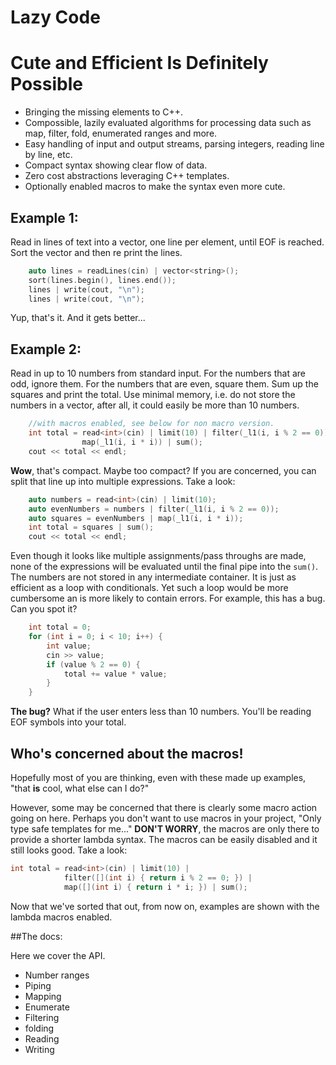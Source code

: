# Lazy Code
# Cute and Efficient Is Definitely Possible 

* Bringing the missing elements to C++.
* Compossible, lazily evaluated algorithms for processing data such as map, filter, fold, enumerated ranges and more.
* Easy handling of input and output streams, parsing integers, reading line by line, etc.
* Compact syntax showing clear flow of data.
* Zero cost abstractions leveraging C++ templates.
* Optionally enabled  macros to make the syntax even more cute.


## Example 1:

Read in lines of text into a vector, one line per element, until EOF is reached.  Sort the vector and then re print the lines.

```c++
    auto lines = readLines(cin) | vector<string>();
    sort(lines.begin(), lines.end());
    lines | write(cout, "\n");
    lines | write(cout, "\n");
```

Yup, that's it.  And it gets better...

## Example 2:

Read in up to 10 numbers from standard input.  For the numbers that are odd, ignore them.  For the numbers that are even, square them.  Sum up the squares and print the total.  Use minimal memory, i.e. do not store the numbers in a vector, after all, it could easily be more than 10 numbers.

```c++
    //with macros enabled, see below for non macro version.
    int total = read<int>(cin) | limit(10) | filter(_l1(i, i % 2 == 0)) |
                map(_l1(i, i * i)) | sum();
    cout << total << endl;
```

__Wow__, that's compact.  Maybe too compact? If you are concerned, you can split that line up into multiple expressions.  Take a look:

```c++
    auto numbers = read<int>(cin) | limit(10);
    auto evenNumbers = numbers | filter(_l1(i, i % 2 == 0));
    auto squares = evenNumbers | map(_l1(i, i * i));
    int total = squares | sum();
    cout << total << endl;
```

  Even though it looks like multiple assignments/pass throughs are made, none of the expressions will be evaluated until the final pipe into the `sum()`.  The numbers are not stored in any intermediate container.  It is just as efficient as a loop with conditionals.  Yet such a loop would be more cumbersome an is more likely to contain errors.  For example, this has a bug.  Can you spot it?

```c++
    int total = 0;
    for (int i = 0; i < 10; i++) {
        int value;
        cin >> value;
        if (value % 2 == 0) {
            total += value * value;
        }
    }
```

__The bug?__  What if the user enters less than 10 numbers.  You'll be reading EOF symbols into your total.


## Who's concerned about the macros!

 Hopefully most of you are thinking, even with these made up examples, "that __is__ cool, what else can I do?"  

However, some may be concerned that there is clearly some macro action going on here. Perhaps you don't want to use macros in your project, "Only type safe templates for me..."  __DON'T WORRY__, the macros are only there to provide a shorter lambda syntax.  The macros can be easily disabled and it still looks good.  Take a look:

```c++
int total = read<int>(cin) | limit(10) |
            filter([](int i) { return i % 2 == 0; }) |
            map([](int i) { return i * i; }) | sum();
```


Now that we've sorted that out, from now on, examples are shown with the lambda macros enabled.

##The docs:

Here we cover the API.
* Number ranges
* Piping
* Mapping
* Enumerate
* Filtering
* folding
* Reading
* Writing

